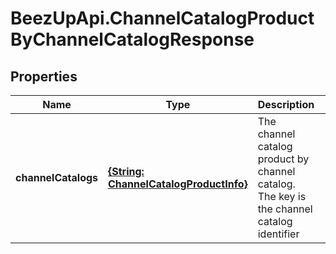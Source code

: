# BeezUpApi.ChannelCatalogProductByChannelCatalogResponse

## Properties
Name | Type | Description | Notes
------------ | ------------- | ------------- | -------------
**channelCatalogs** | [**{String: ChannelCatalogProductInfo}**](ChannelCatalogProductInfo.md) | The channel catalog product by channel catalog. The key is the channel catalog identifier | [optional] 


